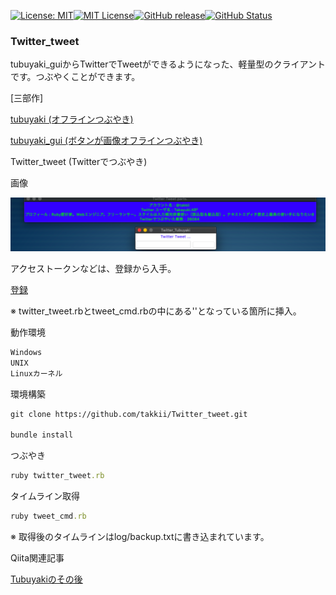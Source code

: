 [![License: MIT](https://img.shields.io/badge/License-MIT-yellow.svg)](https://opensource.org/licenses/MIT)[![MIT License](http://img.shields.io/badge/license-MIT-blue.svg?style=flat)](LICENSE)[![GitHub release](https://img.shields.io/github/release/takkii/Twitter_tweet.svg?style=flat)](GitHub)[![GitHub Status](https://img.shields.io/github/last-commit/takkii/Twitter_tweet.svg?style=flat)](GitHub)

### Twitter_tweet

tubuyaki_guiからTwitterでTweetができるようになった、軽量型のクライアントです。つぶやくことができます。

[三部作]

[tubuyaki (オフラインつぶやき)](https://github.com/takkii/tubuyaki)

[tubuyaki_gui (ボタンが画像オフラインつぶやき)](https://github.com/takkii/tubuyaki_gui)

Twitter_tweet (Twitterでつぶやき)


画像

![スクリーン](https://github.com/takkii/Twitter_tweet/blob/master/image/screen.png)

アクセストークンなどは、登録から入手。

[登録](https://apps.twitter.com/)

※ twitter_tweet.rbとtweet_cmd.rbの中にある''となっている箇所に挿入。

動作環境

```txt
Windows
UNIX
Linuxカーネル
```

環境構築

```txt
git clone https://github.com/takkii/Twitter_tweet.git

bundle install
```

つぶやき

```ruby
ruby twitter_tweet.rb
```

タイムライン取得

```ruby
ruby tweet_cmd.rb
```

※ 取得後のタイムラインはlog/backup.txtに書き込まれています。

Qiita関連記事

[Tubuyakiのその後](https://qiita.com/takkii/items/e265bd9c18ccbe28ecc8)